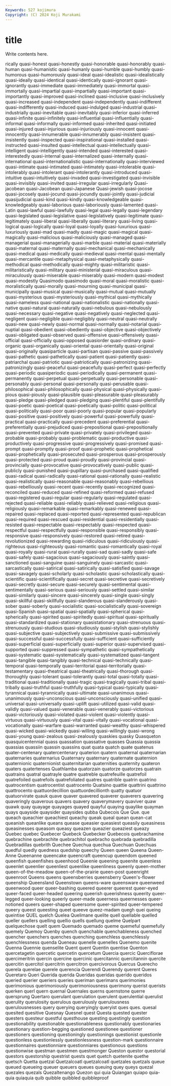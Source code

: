 ```yaml
---
Keywords: 527 kojimura
Copyright: (C) 2024 Koji Murakami
---
```


# title

Write contents here.



rically quasi-honest quasi-honestly quasi-honorable quasi-honorably quasi-human
quasi-humanistic quasi-humanly quasi-humble quasi-humbly quasi-humorous quasi-humorously quasi-ideal quasi-idealistic quasi-idealistically quasi-ideally
quasi-identical quasi-identically quasi-ignorant quasi-ignorantly quasi-immediate quasi-immediately quasi-immortal quasi-immortally quasi-impartial quasi-impartially
quasi-important quasi-importantly quasi-improved quasi-inclined quasi-inclusive quasi-inclusively quasi-increased quasi-independent quasi-independently quasi-indifferent
quasi-indifferently quasi-induced quasi-indulged quasi-industrial quasi-industrially quasi-inevitable quasi-inevitably quasi-inferior quasi-inferred quasi-infinite
quasi-infinitely quasi-influential quasi-influentially quasi-informal quasi-informally quasi-informed quasi-inherited quasi-initiated quasi-injured quasi-injurious
quasi-injuriously quasi-innocent quasi-innocently quasi-innumerable quasi-innumerably quasi-insistent quasi-insistently quasi-inspected quasi-inspirational quasi-installed
quasi-instructed quasi-insulted quasi-intellectual quasi-intellectually quasi-intelligent quasi-intelligently quasi-intended quasi-interested quasi-interestedly quasi-internal
quasi-internalized quasi-internally quasi-international quasi-internationalistic quasi-internationally quasi-interviewed quasi-intimate quasi-intimated quasi-intimately quasi-intolerable
quasi-intolerably quasi-intolerant quasi-intolerantly quasi-introduced quasi-intuitive quasi-intuitively quasi-invaded quasi-investigated quasi-invisible quasi-invisibly
quasi-invited quasi-irregular quasi-irregularly Quasi-jacobean quasi-Jacobean quasi-Japanese Quasi-jewish quasi-jocose quasi-jocosely quasi-jocund
quasi-jocundly quasi-jointly quasi-judicial quasijudicial quasi-kind quasi-kindly quasi-knowledgeable quasi-knowledgeably quasi-laborious quasi-laboriously
quasi-lamented quasi-Latin quasi-lawful quasi-lawfully quasi-legal quasi-legally quasi-legendary quasi-legislated quasi-legislative quasi-legislatively
quasi-legitimate quasi-legitimately quasi-liberal quasi-liberally quasi-literary quasi-living quasi-logical quasi-logically quasi-loyal quasi-loyally
quasi-luxurious quasi-luxuriously quasi-mad quasi-madly quasi-magic quasi-magical quasi-magically quasi-malicious quasi-maliciously quasi-managed
quasi-managerial quasi-managerially quasi-marble quasi-material quasi-materially quasi-maternal quasi-maternally quasi-mechanical quasi-mechanically quasi-medical
quasi-medically quasi-medieval quasi-mental quasi-mentally quasi-mercantile quasi-metaphysical quasi-metaphysically quasi-methodical quasi-methodically quasi-mighty
quasi-militaristic quasi-militaristically quasi-military quasi-ministerial quasi-miraculous quasi-miraculously quasi-miserable quasi-miserably quasi-modern quasi-modest
quasi-modestly Quasimodo quasimodo quasi-moral quasi-moralistic quasi-moralistically quasi-morally quasi-mourning quasi-municipal quasi-municipally
quasi-musical quasi-musically quasi-mutual quasi-mutually quasi-mysterious quasi-mysteriously quasi-mythical quasi-mythically quasi-nameless quasi-national
quasi-nationalistic quasi-nationally quasi-native quasi-natural quasi-naturally quasi-nebulous quasi-nebulously quasi-necessary quasi-negative quasi-negatively
quasi-neglected quasi-negligent quasi-negligible quasi-negligibly quasi-neutral quasi-neutrally quasi-new quasi-newly quasi-normal quasi-normally
quasi-notarial quasi-nuptial quasi-obedient quasi-obediently quasi-objective quasi-objectively quasi-obligated quasi-observed quasi-offensive quasi-offensively
quasi-official quasi-officially quasi-opposed quasiorder quasi-ordinary quasi-organic quasi-organically quasi-oriental quasi-orientally quasi-original
quasi-originally quasiparticle quasi-partisan quasi-passive quasi-passively quasi-pathetic quasi-pathetically quasi-patient quasi-patiently quasi-patriarchal
quasi-patriotic quasi-patriotically quasi-patronizing quasi-patronizingly quasi-peaceful quasi-peacefully quasi-perfect quasi-perfectly quasi-periodic quasiperiodic
quasi-periodically quasi-permanent quasi-permanently quasi-perpetual quasi-perpetually quasi-personable quasi-personably quasi-personal quasi-personally quasi-perusable
quasi-philosophical quasi-philosophically quasi-physical quasi-physically quasi-pious quasi-piously quasi-plausible quasi-pleasurable quasi-pleasurably quasi-pledge
quasi-pledged quasi-pledging quasi-plentiful quasi-plentifully quasi-poetic quasi-poetical quasi-poetically quasi-politic quasi-political quasi-politically
quasi-poor quasi-poorly quasi-popular quasi-popularly quasi-positive quasi-positively quasi-powerful quasi-powerfully quasi-practical quasi-practically
quasi-precedent quasi-preferential quasi-preferentially quasi-prejudiced quasi-prepositional quasi-prepositionally quasi-prevented quasi-private quasi-privately quasi-privileged
quasi-probable quasi-probably quasi-problematic quasi-productive quasi-productively quasi-progressive quasi-progressively quasi-promised quasi-prompt quasi-promptly
quasi-proof quasi-prophetic quasi-prophetical quasi-prophetically quasi-prosecuted quasi-prosperous quasi-prosperously quasi-protected quasi-proud quasi-proudly
quasi-provincial quasi-provincially quasi-provocative quasi-provocatively quasi-public quasi-publicly quasi-punished quasi-pupillary quasi-purchased quasi-qualified
quasi-radical quasi-radically quasi-rational quasi-rationally quasi-realistic quasi-realistically quasi-reasonable quasi-reasonably quasi-rebellious quasi-rebelliously
quasi-recent quasi-recently quasi-recognized quasi-reconciled quasi-reduced quasi-refined quasi-reformed quasi-refused quasi-registered quasi-regular
quasi-regularly quasi-regulated quasi-rejected quasi-reliable quasi-reliably quasi-relieved quasi-religious quasi-religiously quasi-remarkable quasi-remarkably
quasi-renewed quasi-repaired quasi-replaced quasi-reported quasi-represented quasi-republican quasi-required quasi-rescued quasi-residential quasi-residentially
quasi-resisted quasi-respectable quasi-respectably quasi-respected quasi-respectful quasi-respectfully quasi-responsible quasi-responsibly quasi-responsive quasi-responsively
quasi-restored quasi-retired quasi-revolutionized quasi-rewarding quasi-ridiculous quasi-ridiculously quasi-righteous quasi-righteously quasi-romantic quasi-romantically
quasi-royal quasi-royally quasi-rural quasi-rurally quasi-sad quasi-sadly quasi-safe quasi-safely quasi-sagacious quasi-sagaciously
quasi-saintly quasi-sanctioned quasi-sanguine quasi-sanguinely quasi-sarcastic quasi-sarcastically quasi-satirical quasi-satirically quasi-satisfied quasi-savage
quasi-savagely quasi-scholarly quasi-scholastic quasi-scholastically quasi-scientific quasi-scientifically quasi-secret quasi-secretive quasi-secretively quasi-secretly
quasi-secure quasi-securely quasi-sentimental quasi-sentimentally quasi-serious quasi-seriously quasi-settled quasi-similar quasi-similarly quasi-sincere
quasi-sincerely quasi-single quasi-singly quasi-skillful quasi-skillfully quasi-slanderous quasi-slanderously quasi-sober quasi-soberly quasi-socialistic
quasi-socialistically quasi-sovereign quasi-Spanish quasi-spatial quasi-spatially quasi-spherical quasi-spherically quasi-spirited quasi-spiritedly quasi-spiritual
quasi-spiritually quasi-standardized quasi-stationary quasistationary quasi-strenuous quasi-strenuously quasi-studious quasi-studiously quasi-stylish quasi-stylishly
quasi-subjective quasi-subjectively quasi-submissive quasi-submissively quasi-successful quasi-successfully quasi-sufficient quasi-sufficiently quasi-superficial quasi-superficially
quasi-superior quasi-supervised quasi-supported quasi-suppressed quasi-sympathetic quasi-sympathetically quasi-systematic quasi-systematically quasi-systematized quasi-tangent
quasi-tangible quasi-tangibly quasi-technical quasi-technically quasi-temporal quasi-temporally quasi-territorial quasi-territorially quasi-testamentary quasi-theatrical
quasi-theatrically quasi-thorough quasi-thoroughly quasi-tolerant quasi-tolerantly quasi-total quasi-totally quasi-traditional quasi-traditionally quasi-tragic
quasi-tragically quasi-tribal quasi-tribally quasi-truthful quasi-truthfully quasi-typical quasi-typically quasi-tyrannical quasi-tyrannically quasi-ultimate
quasi-unanimous quasi-unanimously quasi-unconscious quasi-unconsciously quasi-unified quasi-universal quasi-universally quasi-uplift quasi-utilized quasi-valid
quasi-validly quasi-valued quasi-venerable quasi-venerably quasi-victorious quasi-victoriously quasi-violated quasi-violent quasi-violently quasi-virtuous
quasi-virtuously quasi-vital quasi-vitally quasi-vocational quasi-vocationally quasi-warfare quasi-warranted quasi-wealthy quasi-whispered quasi-wicked
quasi-wickedly quasi-willing quasi-willingly quasi-wrong quasi-young quasi-zealous quasi-zealously quaskies quasky Quasqueton
quasquicentennial quass quassation quassative quasses Quassia quassia quassias quassiin quassin
quassins quat quata quatch quate quatenus quater-centenary quatercentenary quaterion quatern
quaternal quaternarian quaternaries quaternarius Quaternary quaternary quaternate quaternion quaternionic quaternionist
quaternitarian quaternities quaternity quateron quaters quatertenses Quathlamba quatorzain quatorze quatorzes
quatrain quatrains quatral quatrayle quatre quatreble quatrefeuille quatrefoil quatrefoiled quatrefoils
quatrefoliated quatres quatrible quatrin quatrino quatrocentism quatrocentist quatrocento Quatsino quattie
quattrini quattrino quattrocento quattuordecillion quattuordecillionth quatty quatuor quatuorvirate quauk quave
quaver quavered quaverer quaverers quavering quaveringly quaverous quavers quavery quaverymavery
quaviver quaw quawk quay quayage quayages quayed quayful quaying quaylike
quayman quays quayside quaysider quaysides qubba Qubecois Que Que. que
queach queachier queachiest queachy queak queal quean quean-cat queanish queanlike
queans quease queasier queasiest queasily queasiness queasinesses queasom queasy queazen
queazier queaziest queazy Quebec quebec Quebecer Quebeck Quebecker Quebecois quebrachamine
quebrachine quebrachite quebrachitol quebracho quebrada quebradilla Quebradillas quebrith Quechee Quechua
quechua Quechuan Quechuas quedful quedly quedness quedship queechy Queen queen
Queena Queen-Anne Queenanne queencake queencraft queencup queendom queened queenfish queenfishes
queenhood Queenie queening queenite queenless queenlet queenlier queenliest queenlike queenliness
queenly queen-mother queen-of-the-meadow queen-of-the-prairie queen-post queenright queenroot Queens queens queensberries
queensberry Queen's-flower queenship Queensland Queenstown queens-ware queensware queenweed queenwood queer
queer-bashing queered queerer queerest queer-eyed queer-faced queer-headed queering queerish queerishness
queerity queer-legged queer-looking queerly queer-made queerness queernesses queer-notioned queers queer-shaped
queersome queer-spirited queer-tempered queery queest queesting queet queeve queez-madam quegh
quei queing queintise QUEL quelch Quelea Quelimane quelite quell quellable
quelled queller quellers quelling quellio quells quellung quelme Quelpart quelquechose
quelt quem Quemado quemado queme quemeful quemefully quemely Quemoy Quenby
quench quenchable quenchableness quenched quencher quenchers quenches quenching quenchless quenchlessly
quenchlessness quenda Queneau quenelle quenelles Quenemo quenite Quenna Quennie quenselite
Quent quent Quentin quentise Quenton quercetagetin quercetic quercetin quercetum Quercia
quercic Querciflorae quercimeritrin quercin quercine quercinic quercitannic quercitannin quercite quercitin
quercitol quercitrin quercitron quercivorous Quercus Querecho querela querelae querele querencia
Querendi Querendy querent Queres Queretaro Queri Querida querida Queridas queridas
querido queridos queried querier queriers queries queriman querimans querimonies querimonious
querimoniously querimoniousness querimony querist querists querken querl quern quernal Quernales
querns quernstone querre quersprung Quertaro querulant querulation querulent querulential querulist
querulity querulosity querulous querulously querulousness querulousnesses query querying queryingly queryist
ques ques. quesal quesited quesitive Quesnay Quesnel quest Questa quested
quester questers questeur questful questhouse questing questingly question questionability questionable
questionableness questionably questionaries questionary question-begging questioned questionee questioner questioners questioning
questioningly questionings questionist questionle questionless questionlessly questionlessness question-mark questionnaire questionnaires
questionniare questionniares questionous questions questionwise questman questmen questmonger Queston questor
questorial questors questorship questrist quests quet quetch quetenite quethe quetsch
Quetta quetzal Quetzalcoatl quetzalcoatl quetzales quetzals queue queued queueing queuer
queuers queues queuing quey queys quezal quezales quezals Quezaltenango Quezon
qui quia Quiangan quiapo quia-quia quiaquia quib quibble quibbled quibbleproof

